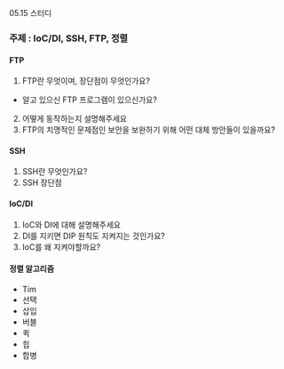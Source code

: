 05.15 스터디

### 주제 : IoC/DI, SSH, FTP, 정렬

#### FTP
1. FTP란 무엇이며, 장단점이 무엇인가요?
- 알고 있으신 FTP 프로그램이 있으신가요?
2. 어떻게 동작하는지 설명해주세요
3. FTP의 치명적인 문제점인 보안을 보완하기 위해 어떤 대체 방안들이 있을까요?

#### SSH
1. SSH란 무엇인가요?
2. SSH 장단점


#### IoC/DI
1. IoC와 DI에 대해 설명해주세요
2. DI를 지키면 DIP 원칙도 지켜지는 것인가요?
3. IoC를 왜 지켜야할까요?

#### 정렬 알고리즘
- Tim
- 선택
- 삽입
- 버블
- 퀵
- 힙
- 합병